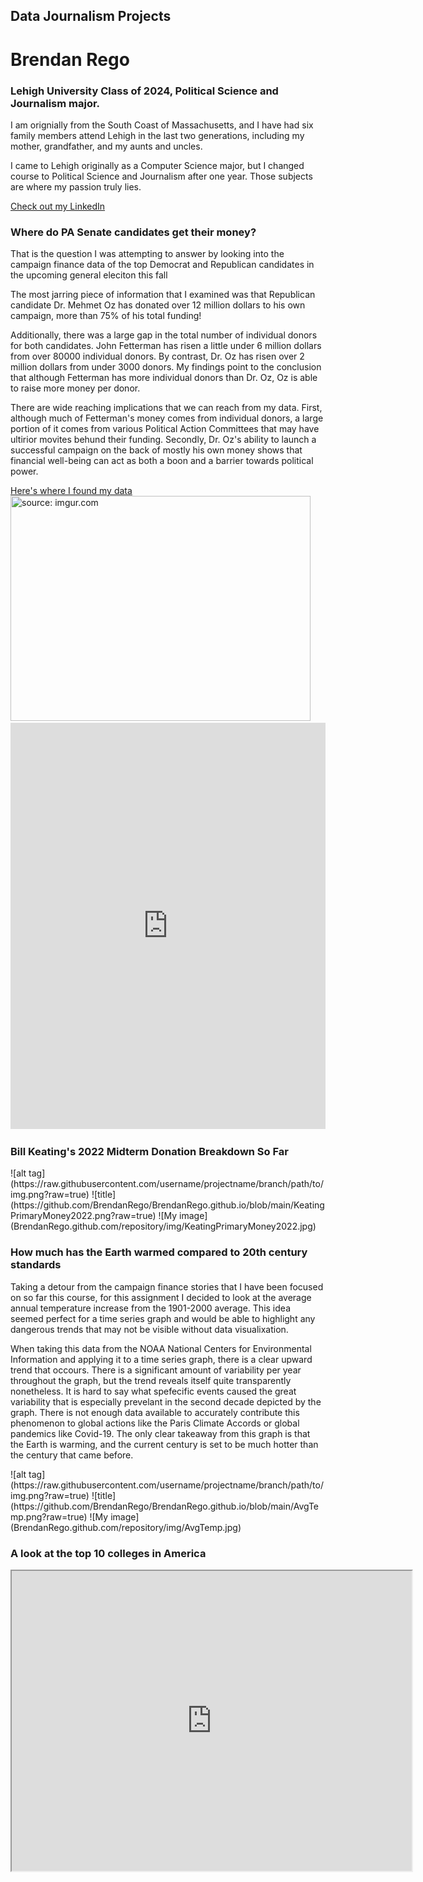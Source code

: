 ## Data Journalism Projects

<html>
  <body>
    <h1>Brendan Rego</h1>
    <h3>Lehigh University Class of 2024, Political Science and Journalism major.</h3>
    <p>I am orignially from the South Coast of Massachusetts, and I have had six family members attend Lehigh in the last two generations, including my mother, grandfather, and my aunts and uncles.</p>
    <p>I came to Lehigh originally as a Computer Science major, but I changed course to Political Science and Journalism after one year. Those subjects are where my passion truly lies.</p>
    <a href="https://www.linkedin.com/in/brendan-rego-836141191/">Check out my LinkedIn</a>
    <p>   </p>
    <h3> Where do PA Senate candidates get their money? </h3>
    <p>That is the question I was attempting to answer by looking into the campaign finance data of the top Democrat and Republican candidates in the upcoming general eleciton this fall</p>
    <p>The most jarring piece of information that I examined was that Republican candidate Dr. Mehmet Oz has donated over 12 million dollars to his own campaign, more than 75% of his total funding!</p>
    <p>Additionally, there was a large gap in the total number of individual donors for both candidates. John Fetterman has risen a little under 6 million dollars from over 80000 individual donors. By contrast, Dr. Oz has risen over 2 million dollars from under 3000 donors. My findings point to the conclusion that although Fetterman has more individual donors than Dr. Oz, Oz is able to raise more money per donor. </p>
    <p>There are wide reaching implications that we can reach from my data. First, although much of Fetterman's money comes from individual donors, a large portion of it comes from various Political Action Committees that may have ultirior movites behund their funding. Secondly, Dr. Oz's ability to launch a successful campaign on the back of mostly his own money shows that financial well-being can act as both a boon and a barrier towards political power. </p>
    <a href="https://www.fec.gov/data/elections/senate/PA/2022/">Here's where I found my data</a>
    <a href="https://imgur.com/rmDiFdN"><img src="https://i.imgur.com/rmDiFdN.png" title="source: imgur.com" width="480" height="360"/></a>
   <iframe src='https://cdn.knightlab.com/libs/timeline3/latest/embed/index.html?           source=1C_Tug8O6lJmLkEg62IXKDShB4FoTCJDawghzxsI6w4M&font=Default&lang=en&initial_zoom=2&height=650' width='100%' height='650' webkitallowfullscreen     mozallowfullscreen allowfullscreen frameborder='0'></iframe>
    <h3>Bill Keating's 2022 Midterm Donation Breakdown So Far</h3>
    ![alt tag](https://raw.githubusercontent.com/username/projectname/branch/path/to/img.png?raw=true)
    ![title](https://github.com/BrendanRego/BrendanRego.github.io/blob/main/KeatingPrimaryMoney2022.png?raw=true)
    ![My image](BrendanRego.github.com/repository/img/KeatingPrimaryMoney2022.jpg)
    <h3>How much has the Earth warmed compared to 20th century standards</h3>
    <p>Taking a detour from the campaign finance stories that I have been focused on so far this course, for this assignment I decided to look at the average annual temperature increase from the 1901-2000 average. This idea seemed perfect for a time series graph and would be able to highlight any dangerous trends that may not be visible without data visualixation.</p>
    <p>When taking this data from the NOAA National Centers for Environmental Information and applying it to a time series graph, there is a clear upward trend that occours. There is a significant amount of variability per year throughout the graph, but the trend reveals itself quite transparently nonetheless. It is hard to say what spefecific events caused the great variability that is especially prevelant in the second decade depicted by the graph. There is not enough data available to accurately contribute this phenomenon to global actions like the Paris Climate Accords or global pandemics like Covid-19. The only clear takeaway from this graph is that the Earth is warming, and the current century is set to be much hotter than the century that came before.</p>
    ![alt tag](https://raw.githubusercontent.com/username/projectname/branch/path/to/img.png?raw=true)
    ![title](https://github.com/BrendanRego/BrendanRego.github.io/blob/main/AvgTemp.png?raw=true)
    ![My image](BrendanRego.github.com/repository/img/AvgTemp.jpg)
    <h3>A look at the top 10 colleges in America</h3>
    <iframe src="https://www.google.com/maps/d/u/0/embed?mid=100PKYNf81EBh9nkckSzz-8DdJyh5Xtg&ehbc=2E312F" width="640" height="480"></iframe>
  </body>
</html>
